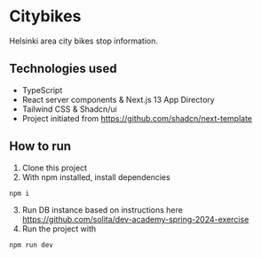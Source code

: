 # Citybikes

Helsinki area city bikes stop information.

## Technologies used

- TypeScript
- React server components & Next.js 13 App Directory
- Tailwind CSS & Shadcn/ui
- Project initiated from <span><a href="https://github.com/shadcn/next-template">https://github.com/shadcn/next-template</a></span>

## How to run

1. Clone this project
2. With npm installed, install dependencies

```bash
npm i
```

3. Run DB instance based on instructions here <span><a href="https://github.com/solita/dev-academy-spring-2024-exercise">https://github.com/solita/dev-academy-spring-2024-exercise</a></span>
4. Run the project with

```bash
npm run dev
```
